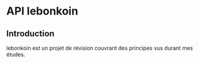 # API lebonkoin

## Introduction

lebonkoin est un projet de révision couvrant des principes vus durant mes études.